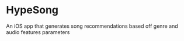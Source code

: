 # HypeSong
An iOS app that generates song recommendations based off genre and audio features parameters
